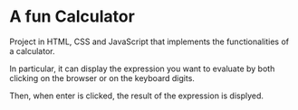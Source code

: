 # A fun Calculator 

Project in HTML, CSS and JavaScript that implements the functionalities of a calculator.

In particular, it can display the expression you want to evaluate by both clicking on the browser 
or on the keyboard digits.

Then, when enter is clicked, the result of the expression is displyed.
